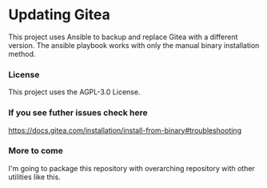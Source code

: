 # Updating Gitea

This project uses Ansible to backup and replace Gitea with a different version.
The ansible playbook works with only the manual binary installation method.

### License

This project uses the AGPL-3.0 License.

### If you see futher issues check here

https://docs.gitea.com/installation/install-from-binary#troubleshooting

### More to come

I'm going to package this repository with overarching repository with other utilities like this.